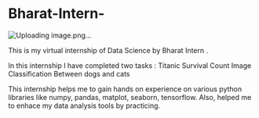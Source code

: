 # Bharat-Intern-

![Uploading image.png…]()

This is my virtual internship of Data Science  by Bharat Intern . 

In this internship I have completed two tasks :
Titanic Survival Count
Image Classification Between dogs and cats 

This internship helps me to gain hands on experience on various python libraries like numpy, pandas, matplot, seaborn, tensorflow. Also, helped me to enhace my data analysis tools by practicing. 
